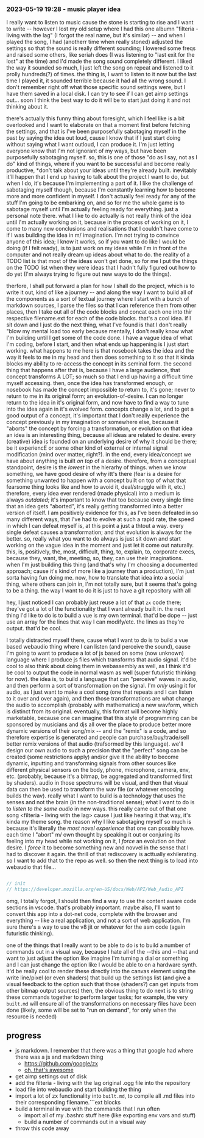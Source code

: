 

### 2023-05-19 19:28 - music player idea

I really want to listen to music cause the stone is starting to rise and I want to write -- however I lost my old setup where I had this one albumn "filteria - living with the lag" (I forgot the real name, but it's similar) -- and when I played the song, I had (anotherr time when really stoned) adjusted the settings so that the sound is really different sounding; I lowered some freqs and raised some others, like seriah does (I was listening to "last exit for the lost" at the time) and I'd made the song sound completely different. I liked the way it sounded so much, I just left the song on repeat and listened to it prolly hundreds(?) of times.
  the thing is, I want to listen to it now but the last time I played it, it sounded terrible because it had all the wrong sound.
I don't remember right off what those specific sound settings were, but I have them saved in a local disk. I can try to see if I can get aimp settings out... soon
I think the best way to do it will be to start just doing it and not thinking about it.

there's actually this funny thing about foresight, which I feel like is a bit overlooked and I want to elaborate on that a moment first before fetching the settings, and that is
  I've been purposefully sabotaging myself in the past by saying the idea out loud, cause I know that if I just start doing without saying what I want outloud, I can produce it. I'm just letting everyone know that I'm not ignorant of my ways, but have been purposefully sabotaging myself. so, this is one of those "do as I say, not as I do" kind of things, where if you want to be successful and become really productive, *don't talk about your ideas until they're already built. inevitably it'll happen that I end up having to talk about the project I want to do, but when I do, it's because I'm implementing a part of it.
    I like the challenge of sabotaging myself though, because I'm constantly learning how to become more and more confident in myself. I don't actually feel ready for any of the stuff I'm going to be embarking on, and so for me the whole game is to sabotage myself until I'm actually feeling ready for everything. just a personal note there.
  what I like to do actually is not really think of the idea until I'm actually working on it, because in the process of working on it, I come to many new conclusions and realisations that I couldn't have come to if I was building the idea in m/ imagination.
  I'm not trying to convince anyone of this idea; I know it works, so if you want to do like I would be doing (if I felt ready), is to just work on my ideas while I'm in front of the computer and not really dream up ideas about what to do.
    the reality of a TODO list is that most of the ideas won't get done, so for me I put the things on the TODO list when they were ideas that I hadn't fully figured out how to do yet (I'm always trying to figure out new ways to do the things).
  
  therfore, I shall put forward a plan for how I shall do the project, which is to write it out, kind of like a journey -- and along the way I want to build all of the components as a sort of textual journey where I start with a bunch of markdown sources, I parse the files so that I can reference them from other places, then I take out all of the code blocks and concat each one into thir respective filename.ext for each of the code blocks. that's a cool idea.
if I sit down and I just do the next thing, what I've found is that I don't really "blow my mental load too early because mentally, I don't really know what I'm building until I get some of the code done.
I have a vague idea of what I'm coding, before I start, and then what ends up happening is I just start working.
  what happens to me here is that nosebook takes the idea and the way it feels to me in my head and then does something to it so that it kinda blocks my ability to re-access the concept in its seminal form.
  the second thing that happens after that is, because I have a large audience, that concept transforms A LOT; so much so that I end up having a difficult time myself accessing.
  then, once the idea has transformed enough, or nosebook has made the concept impossible to return to, it's gone; never to return to me in its original form; an evolution-of-desire.
  I can no longer return to the idea in it's original form, and now have to find a way to tune into the idea again in it's evolved form.
concepts change a lot, and to get a good output of a concept, it's important that I don't really experience the concept previously in my imagination or somewhere else, because it "aborts" the concept by forcing a transformation, or evolution on that idea
  an idea is an interesting thing, because all ideas are related to desire. every (creative) idea is founded on an underlying desire of why it should be there; be it experiencE or some other kind of external or internal signal modification (mind over matter, right?).
  in the end, every idea/concept we have about anything is built *on top* of a desire. therefore, from a conceptual standpoint, desire is the *lowest* in the hierarhy of things.
  when we know something, we have good desire of why itt's there (fear is a desire for something unwanted to happen with a concept built on top of what that fearsome thing looks like and how to avoid it, deal/struggle with it, etc.)
therefore, every idea ever rendered (made physical) into a medium is always *outdated*;
it's important to know that too because every single time that an idea gets "aborted", it's really getting transformed into a better version of itself.
  I am positively evidence for this, as I've been defeated in so many different ways, that I've had to evolve at such a rapid rate, the speed in which I can defeat myself  is, at this point a just a thtout a way.
  every single defeat causes a transformation; and that evolution is always for the better.
so, really what you want to do always is just sit down and start working on the vague idea in the moment and just let it come out naturally.
  this, is, positively, the, most, difficult, thing, to, explain, to, corporate execs, because they, want, the, meeting, so, they, can use their imaginations.
when I'm just building this thing (and that's why I'm choosing a documented approach; cause it's kind of more like a journey than a production), I'm just sorta having fun doing me.
  now, how to translate that idea into a social thing, where others can join in, I'm not totally sure, but it seems that's going to be a thing.
the way I want to do it is just to have a git repository with all 

hey, I just noticed I can probably just reuse a lot of that `zx` code there; they've got a lot of the functionality that I want already built in. the next thing I'd like to do is to build a vue is my own terminal. that'd be dope -- just use an array for the lines that way I can modify/etc. the lines as they're output. that'd be cool.

I totally distracted myself there, cause what I want to do is to build a vue based webaudio thing where I can listen (and perceive the sound), cause I'm going to want to produce a lot of js based on some (now unknown) language where I produce js files which transforms that audio signal. it'd be cool to also think about doing them in webassembly as well, as I think it'd be cool to output the code in normal wasm as well (super futuristic thinking for now).
  the idea is, to build a language that can "perceive" waves in audio, and then perform a sort of transformation on the signal. I'm *only* using it for audio, as I just want to make a cool song (one that repeats and I can listen to it over and over again), and then those transformations are what change the audio to accomplish (probably with mathematics) a new wavform, which is distinct from its original.
  eventually, this format will become highly marketable, because one can imagine that this style of programming can be sponsored by musicians and djs all over the place to produce better more dynamic versions of their song/mix -- and the "remix" is a code, and so therefore expertise is generated and people can purchase/buy/trade/sell better remix versions of that audio (trafsormed by this language).
    we'll design our own audio to such a precision that the "perfect" song can be created (some restrictions apply) and/or give it the ability to become dynamic, inputting and transforming signals from other sources like different physical sensors on the body, phone, microphone, camera, env, etc. (probably, because it's a bitmap, be aggregated and transformed first by shaders). audio in those spectrums will be visual, and then that visual data can then be used to transform the wav file (or whatever encoding builds the wav).
  really what I want to build is a technology that uses the senses and not the brain (in the non-traditional sense); what I want to do is to *listen to the same audio* in new ways. this really came out of that one song <filteria - living with the lag> cause I just like hearing it that way,
    it's kinda my theme song. the reason why I like sabotaging myself so much is because it's literally the *most novel experience* that one can possibly have. each time I "abort" m/ own thought by speaking it out or conjuring its feeling into my head while not working on it, I *force* an evolution on that desire. I *force* it to become something new and novvel in the sense that I had to discover it again.
    the thrill of that rediscovery is acttually exhilerating.
  so I want to add that to the repo as well.
so then the next thing is to load into webaudio that file...

```init.js

// init
// https://developer.mozilla.org/en-US/docs/Web/API/Web_Audio_API

```

omg, I totally forgot, I should then find a way to use the content aware code sections in vscode. that's probably important. maybe also, I'll want to convert this app into a dot-net code, complete with the browser and everything -- like a real application, and not a sort of web application. I'm sure there's a way to use the v8 jit or whatever for the asm code (again futuristic thinking).

one of the things that I really want to be able to do is to build a number of commands out in a visual way,
  because I hate all of the --this and --that and want to just adjust the option
like imagine I'm turning a dial or something and I can just change the option like I would be able to on a hardware synth.
  it'd be really cool to render these directly into the canvas element using the write line/pixel (or even shaders) that build up the settings list (and give a visual feedback to the option such that those (shaders?) can get inputs from other bitmap output sources)
then, the obvious thing to do next is to string these commands together to perform larger tasks; for example, the very `built.md` will ensure all of the transformations on necessary files have been done (likely, some will be set to "run on demand", for only when the resource is needed)

## progress

- js markdown. I remember that there was a thing that google had where there was a js and markdown thing
  - https://github.com/google/zx
  - [oh, that's awesome](https://raw.githubusercontent.com/google/zx/main/docs/markdown.md)
- get aimp settings out of disk
- add the filteria - living with the lag original .ogg file into the repository
- load file into webaudio and start building the thing
- import a lot of zx functionality into `built.md`, to compile all .md files into their corresponding filename.```ext blocks
- build a terminal in vue with the commands that I run often
  - import all of my .bashrc stuff here (like exporting env vars and stuff)
  - build a number of commands out in a visual way
- throw this code away
